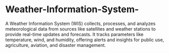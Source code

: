 # Weather-Information-System-
A Weather Information System (WIS) collects, processes, and analyzes meteorological data from sources like satellites and weather stations to provide real-time updates and forecasts. It tracks parameters like temperature, wind, and humidity, offering alerts and insights for public use, agriculture, aviation, and disaster management.
